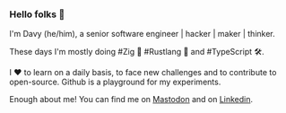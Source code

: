 ### Hello folks 👋

I'm Davy (he/him), a senior software engineer | hacker | maker | thinker.

These days I'm mostly doing #Zig 🦎 #Rustlang 🦀 and #TypeScript 🛠️.

I ❤️ to learn on a daily basis, to face new challenges and to contribute to open-source. Github is a playground for my experiments.

Enough about me! You can find me on [Mastodon](https://hachyderm.io/@davy) and on [Linkedin](https://www.linkedin.com/in/davyduperron/).
